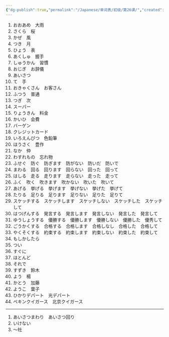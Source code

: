```yaml
---
{"dg-publish":true,"permalink":"/Japanese/单词表/初级/第26课/","created":"2025-06-07T14:47:55.545+08:00","updated":"2025-06-02T12:42:35.626+08:00"}
---
```


1. おおあめ　大雨
2. さくら　桜
3. かぜ　風
4. つき　月
5. ひょう　表
6. あくしゅ　握手
7. しゅうかん　習慣
8. おじぎ　お辞儀
9. あいさつ
10. て　手
11. おきゃくさん　お客さん
12. ふつう　普通
13. つぎ　次
14. スーパー
15. りょうきん　料金
16. かいひ　会費
17. バーゲン
18. クレジットカード
19. いろえんぴつ　色鉛筆
20. ほうさく　豊作
21. なか　仲
22. わすれもの　忘れ物
23. ふせぐ　防ぐ　防ぎます　防がない　防いだ　防いで
24. まわる　回る　回ります　回らない　回った　回って
25. はしる　走る　走ります　走らない　走った　走って
26. ふく　吹く　吹きます　吹かない　吹いた　吹いて
27. あげる　挙げる　挙げます　挙げない　挙げた　挙げて
28. たりる　足りる　足ります　足りない　足りた　足りて
29. スケッチする　スケッチします　スケッチしない　スケッチした　スケッチして
30. はつげんする　発言する　発言します　発言しない　発言した　発言して
31. ゆうしょうする　優勝する　優勝します　優勝しない　優勝した　優秀して
32. ごうかくする　合格する　合格します　合格しなし　合格した　合格して
33. やくそくする　約束する　約束します　約束しない　約束した　約束して
34. もしかしたら
35. つい
36. すぐに
37. ほとんど
38. それで
39. すずき　鈴木
40. よう　楊
41. かとう　加藤
42. ようこ　葉子
43. ひかりデパート　光デパート
44. ペキンクイガース　北京クイガース
---
1. あいさつまわり　あいさつ回り
2. いけない
3. ～社
